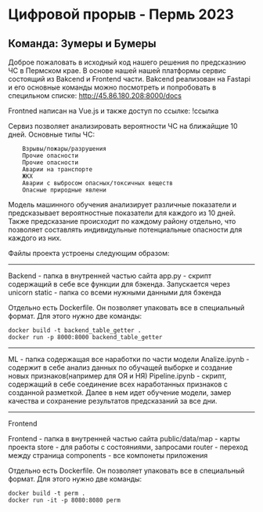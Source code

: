 # Цифровой прорыв - Пермь 2023

## **Команда: Зумеры и Бумеры**

Доброе пожаловать в исходный код нашего решения по предсказнию ЧС в Пермском крае. В основе нашей нашей платформы сервис состоящий из Bakcend и Frontend части. Bakcend реализован на Fastapi и его основные команды можно посмотреть и попробовать в специльном списке:
http://45.86.180.208:8000/docs

Frontned написан на Vue.js и также доступ по ссылке:
!ссылка

Сервиз позволяет анализировать вероятности ЧС на ближайщие 10 дней. Основные типы ЧС:

        Взрывы/пожары/разрушения
        Прочие опасности
        Прочие опасности
        Аварии на транспорте
        ЖКХ
        Аварии с выбросом опасных/токсичных веществ
        Опасные природные явлени

Модель машинного обучения анализирует различные показатели и предсказывает вероятностные показатели для каждого из 10 дней. Также предсказание происходит по каждому району отдельно, что позволяет составлять индивидульные потенциальные опасности для каждого из них.

Файлы проекта устроены следующим образом:

---

Backend - папка в внутренней частью сайта
app.py - скрипт содержащий в себе все функции для бэкенда. Запускается через unicorn
static - папка со всеми нужными данными для бэкенда

Отдельно есть Dockerfile. Он позволяет упаковать все в специальный формат. Для этого нужно две команды:

    docker build -t backend_table_getter .
    docker run -p 8000:8000 backend_table_getter

---

ML - папка содержащая все наработки по части модели
Analize.ipynb - содержит в себе анализ данных по обучащей выборке и создание новых признаков(например для ОЯ и НЯ)
Pipeline.ipynb - скрипт, содержащий в себе соединение всех наработанных признаков с созданной разметкой. Далее в нем идет обучение модели, замер качества и сохранение результатов предсказаний за все дни.

---

Frontend

Frontend - папка в внутренней частью сайта
public/data/map - карты проекта
store - для работы с состояниями, запросами
router - переход между страница
components - все компонеты приложения

Отдельно есть Dockerfile. Он позволяет упаковать все в специальный формат. Для этого нужно две команды:

    docker build -t perm .
    docker run -it -p 8080:8080 perm
